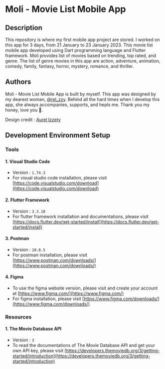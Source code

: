 # Moli - Movie List Mobile App
## Description
This repository is where my first mobile app project are stored. I worked on this app for 3 days, from 21 January to 23 January 2023. This movie list mobile app developed using Dart programming language and Flutter framework. Moli provides list of movies based on trending, top rated, and genre. The list of genre movies in this app are action, adventure, animation, comedy, family, fantasy, horror, mystery, romance, and thriller.
## Authors
Moli - Movie List Mobile App is built by myself. This app was designed by my dearest woman, [@rel_zzy](https://github.com/relzzy). Behind all the hard times when I develop this app, she always accompanies, supports, and hepls me. Thank you my honey, love you 🖤.

Design credit : [Aurel Izzety](https://www.behance.net/gallery/162825895/Moli-Movie-List-Mobile-App)

## Development Environment Setup
### Tools
#### 1. Visual Studio Code
- Version : `1.74.3`
- For visual studio code installation, please visit [https://code.visualstudio.com/download](https://code.visualstudio.com/download)
#### 2. Flutter Framework
- Version : `3.3.10`
- For flutter framework installation and documentations, please visit [https://docs.flutter.dev/get-started/install](https://docs.flutter.dev/get-started/install)
#### 3. Postman
- Version : `10.8.5`
- For postman installation, please visit [https://www.postman.com/downloads/](https://www.postman.com/downloads/)
#### 4. Figma
- To use the figma website version, please visit and create your account at [https://www.figma.com/](https://www.figma.com/)
- For figma installation, please visit [https://www.figma.com/downloads/](https://www.figma.com/downloads/)
### Resources
#### 1. The Movie Database API
- Version : `3`
- To read the documentations of The Movie Database API and get your own API key, please visit [https://developers.themoviedb.org/3/getting-started/introduction](https://developers.themoviedb.org/3/getting-started/introduction)
